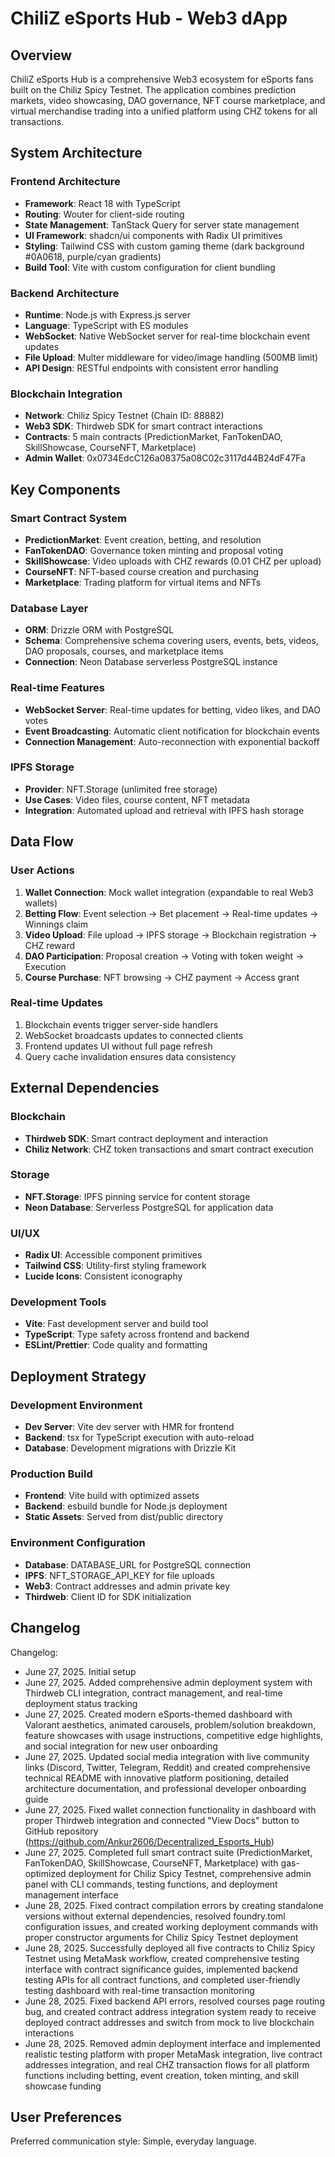 # ChiliZ eSports Hub - Web3 dApp

## Overview

ChiliZ eSports Hub is a comprehensive Web3 ecosystem for eSports fans built on the Chiliz Spicy Testnet. The application combines prediction markets, video showcasing, DAO governance, NFT course marketplace, and virtual merchandise trading into a unified platform using CHZ tokens for all transactions.

## System Architecture

### Frontend Architecture
- **Framework**: React 18 with TypeScript
- **Routing**: Wouter for client-side routing
- **State Management**: TanStack Query for server state management
- **UI Framework**: shadcn/ui components with Radix UI primitives
- **Styling**: Tailwind CSS with custom gaming theme (dark background #0A0618, purple/cyan gradients)
- **Build Tool**: Vite with custom configuration for client bundling

### Backend Architecture
- **Runtime**: Node.js with Express.js server
- **Language**: TypeScript with ES modules
- **WebSocket**: Native WebSocket server for real-time blockchain event updates
- **File Upload**: Multer middleware for video/image handling (500MB limit)
- **API Design**: RESTful endpoints with consistent error handling

### Blockchain Integration
- **Network**: Chiliz Spicy Testnet (Chain ID: 88882)
- **Web3 SDK**: Thirdweb SDK for smart contract interactions
- **Contracts**: 5 main contracts (PredictionMarket, FanTokenDAO, SkillShowcase, CourseNFT, Marketplace)
- **Admin Wallet**: 0x0734EdcC126a08375a08C02c3117d44B24dF47Fa

## Key Components

### Smart Contract System
- **PredictionMarket**: Event creation, betting, and resolution
- **FanTokenDAO**: Governance token minting and proposal voting
- **SkillShowcase**: Video uploads with CHZ rewards (0.01 CHZ per upload)
- **CourseNFT**: NFT-based course creation and purchasing
- **Marketplace**: Trading platform for virtual items and NFTs

### Database Layer
- **ORM**: Drizzle ORM with PostgreSQL
- **Schema**: Comprehensive schema covering users, events, bets, videos, DAO proposals, courses, and marketplace items
- **Connection**: Neon Database serverless PostgreSQL instance

### Real-time Features
- **WebSocket Server**: Real-time updates for betting, video likes, and DAO votes
- **Event Broadcasting**: Automatic client notification for blockchain events
- **Connection Management**: Auto-reconnection with exponential backoff

### IPFS Storage
- **Provider**: NFT.Storage (unlimited free storage)
- **Use Cases**: Video files, course content, NFT metadata
- **Integration**: Automated upload and retrieval with IPFS hash storage

## Data Flow

### User Actions
1. **Wallet Connection**: Mock wallet integration (expandable to real Web3 wallets)
2. **Betting Flow**: Event selection → Bet placement → Real-time updates → Winnings claim
3. **Video Upload**: File upload → IPFS storage → Blockchain registration → CHZ reward
4. **DAO Participation**: Proposal creation → Voting with token weight → Execution
5. **Course Purchase**: NFT browsing → CHZ payment → Access grant

### Real-time Updates
1. Blockchain events trigger server-side handlers
2. WebSocket broadcasts updates to connected clients
3. Frontend updates UI without full page refresh
4. Query cache invalidation ensures data consistency

## External Dependencies

### Blockchain
- **Thirdweb SDK**: Smart contract deployment and interaction
- **Chiliz Network**: CHZ token transactions and smart contract execution

### Storage
- **NFT.Storage**: IPFS pinning service for content storage
- **Neon Database**: Serverless PostgreSQL for application data

### UI/UX
- **Radix UI**: Accessible component primitives
- **Tailwind CSS**: Utility-first styling framework
- **Lucide Icons**: Consistent iconography

### Development Tools
- **Vite**: Fast development server and build tool
- **TypeScript**: Type safety across frontend and backend
- **ESLint/Prettier**: Code quality and formatting

## Deployment Strategy

### Development Environment
- **Dev Server**: Vite dev server with HMR for frontend
- **Backend**: tsx for TypeScript execution with auto-reload
- **Database**: Development migrations with Drizzle Kit

### Production Build
- **Frontend**: Vite build with optimized assets
- **Backend**: esbuild bundle for Node.js deployment
- **Static Assets**: Served from dist/public directory

### Environment Configuration
- **Database**: DATABASE_URL for PostgreSQL connection
- **IPFS**: NFT_STORAGE_API_KEY for file uploads
- **Web3**: Contract addresses and admin private key
- **Thirdweb**: Client ID for SDK initialization

## Changelog

Changelog:
- June 27, 2025. Initial setup
- June 27, 2025. Added comprehensive admin deployment system with Thirdweb CLI integration, contract management, and real-time deployment status tracking
- June 27, 2025. Created modern eSports-themed dashboard with Valorant aesthetics, animated carousels, problem/solution breakdown, feature showcases with usage instructions, competitive edge highlights, and social integration for new user onboarding
- June 27, 2025. Updated social media integration with live community links (Discord, Twitter, Telegram, Reddit) and created comprehensive technical README with innovative platform positioning, detailed architecture documentation, and professional developer onboarding guide
- June 27, 2025. Fixed wallet connection functionality in dashboard with proper Thirdweb integration and connected "View Docs" button to GitHub repository (https://github.com/Ankur2606/Decentralized_Esports_Hub)
- June 27, 2025. Completed full smart contract suite (PredictionMarket, FanTokenDAO, SkillShowcase, CourseNFT, Marketplace) with gas-optimized deployment for Chiliz Spicy Testnet, comprehensive admin panel with CLI commands, testing functions, and deployment management interface
- June 28, 2025. Fixed contract compilation errors by creating standalone versions without external dependencies, resolved foundry.toml configuration issues, and created working deployment commands with proper constructor arguments for Chiliz Spicy Testnet deployment
- June 28, 2025. Successfully deployed all five contracts to Chiliz Spicy Testnet using MetaMask workflow, created comprehensive testing interface with contract significance guides, implemented backend testing APIs for all contract functions, and completed user-friendly testing dashboard with real-time transaction monitoring
- June 28, 2025. Fixed backend API errors, resolved courses page routing bug, and created contract address integration system ready to receive deployed contract addresses and switch from mock to live blockchain interactions
- June 28, 2025. Removed admin deployment interface and implemented realistic testing platform with proper MetaMask integration, live contract addresses integration, and real CHZ transaction flows for all platform functions including betting, event creation, token minting, and skill showcase funding

## User Preferences

Preferred communication style: Simple, everyday language.